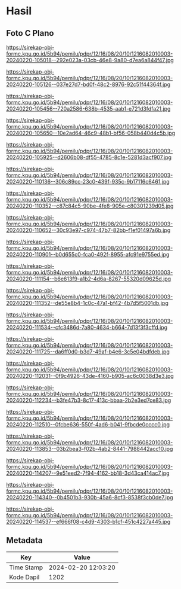 # Hasil

## Foto C Plano

https://sirekap-obj-formc.kpu.go.id/5b94/pemilu/pdpr/12/16/08/20/10/1216082010003-20240220-105018--292e023a-03cb-46e8-9a80-d7ea6a844f47.jpg

https://sirekap-obj-formc.kpu.go.id/5b94/pemilu/pdpr/12/16/08/20/10/1216082010003-20240220-105126--037e27d7-bd0f-48c2-8976-92c51f44364f.jpg

https://sirekap-obj-formc.kpu.go.id/5b94/pemilu/pdpr/12/16/08/20/10/1216082010003-20240220-105456--720a2586-638b-4535-aab1-e721d3fdfa21.jpg

https://sirekap-obj-formc.kpu.go.id/5b94/pemilu/pdpr/12/16/08/20/10/1216082010003-20240220-105650--10e2ad64-46c9-48b1-bf56-058b440d4c5b.jpg

https://sirekap-obj-formc.kpu.go.id/5b94/pemilu/pdpr/12/16/08/20/10/1216082010003-20240220-105925--d2606b08-df55-4785-8c1e-5281d3acf907.jpg

https://sirekap-obj-formc.kpu.go.id/5b94/pemilu/pdpr/12/16/08/20/10/1216082010003-20240220-110136--306c89cc-23c0-439f-935c-9b17116c6461.jpg

https://sirekap-obj-formc.kpu.go.id/5b94/pemilu/pdpr/12/16/08/20/10/1216082010003-20240220-110352--c87c84c5-90be-4fe8-905e-c80301239d05.jpg

https://sirekap-obj-formc.kpu.go.id/5b94/pemilu/pdpr/12/16/08/20/10/1216082010003-20240220-110652--30c93e97-c974-47b7-82bb-f1ef01497a6b.jpg

https://sirekap-obj-formc.kpu.go.id/5b94/pemilu/pdpr/12/16/08/20/10/1216082010003-20240220-110901--b0d655c0-fca0-492f-8955-afc91e9755ed.jpg

https://sirekap-obj-formc.kpu.go.id/5b94/pemilu/pdpr/12/16/08/20/10/1216082010003-20240220-111154--b6e613f9-a1b2-4d6a-8267-55320d09625d.jpg

https://sirekap-obj-formc.kpu.go.id/5b94/pemilu/pdpr/12/16/08/20/10/1216082010003-20240220-111352--de55e8b4-1c0c-47a1-bf42-4b7d5f5001db.jpg

https://sirekap-obj-formc.kpu.go.id/5b94/pemilu/pdpr/12/16/08/20/10/1216082010003-20240220-111534--cfc3486d-7a80-4634-b664-7d13f3f3cffd.jpg

https://sirekap-obj-formc.kpu.go.id/5b94/pemilu/pdpr/12/16/08/20/10/1216082010003-20240220-111725--da6ff0d0-b3d7-49af-b4e6-3c5e04bdfdeb.jpg

https://sirekap-obj-formc.kpu.go.id/5b94/pemilu/pdpr/12/16/08/20/10/1216082010003-20240220-112031--0f9c4926-43de-4160-b905-ac6c0038d3e3.jpg

https://sirekap-obj-formc.kpu.go.id/5b94/pemilu/pdpr/12/16/08/20/10/1216082010003-20240220-112234--b3fe47b3-8c17-413c-bbaa-2b2e3ed7ce83.jpg

https://sirekap-obj-formc.kpu.go.id/5b94/pemilu/pdpr/12/16/08/20/10/1216082010003-20240220-112510--0fcbe636-550f-4ad6-b041-9fbcde0cccc0.jpg

https://sirekap-obj-formc.kpu.go.id/5b94/pemilu/pdpr/12/16/08/20/10/1216082010003-20240220-113853--03b2bea3-f02b-4ab2-8441-7988442acc10.jpg

https://sirekap-obj-formc.kpu.go.id/5b94/pemilu/pdpr/12/16/08/20/10/1216082010003-20240220-114207--9e51eed2-7f94-4162-bb18-3d43ca414ac7.jpg

https://sirekap-obj-formc.kpu.go.id/5b94/pemilu/pdpr/12/16/08/20/10/1216082010003-20240220-114340--0b4501b3-930b-45a6-8cf3-8538f3cb0de7.jpg

https://sirekap-obj-formc.kpu.go.id/5b94/pemilu/pdpr/12/16/08/20/10/1216082010003-20240220-114537--ef666f08-c4d9-4303-b1cf-451c4227a445.jpg


## Metadata

| Key        | Value               |
| ---------- | ------------------- |
| Time Stamp | 2024-02-20 12:03:20 |
| Kode Dapil | 1202                |



